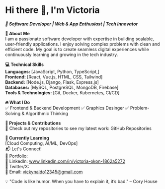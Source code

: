 # Hi there 👋, I'm Victoria

***🚀 Software Developer | Web & App Enthusiast | Tech Innovator***

**🔹 About Me**  
I am a passionate software developer with expertise in building scalable, user-friendly applications. I enjoy solving complex problems with clean and efficient code. My goal is to create seamless digital experiences while continuously learning and growing in the tech industry.

**💻 Technical Skills**   
**Languages:** [JavaScript, Python, TypeScript,]  
**Frontend:** [React, Vue.js, HTML, CSS, Tailwind]  
**Backend:** [Node.js, Django, Flask, Express.js]  
**Databases:** [MySQL, PostgreSQL, MongoDB, Firebase]  
**Tools & Technologies:** [Git, Docker, Kubernetes, CI/CD]

**🔥 What I Do**  
✅ Frontend & Backend Development
✅ Graphics Desinger
✅ Problem-Solving & Algorithmic Thinking

**📌 Projects & Contributions**  
🚀 Check out my repositories to see my latest work: GitHub Repositories

**🌱 Currently Learning**  
[Cloud Computing, AI/ML, DevOps]  
📬 Let's Connect!  
📌 Portfolio:  
📌 LinkedIn: www.linkedin.com/in/victoria-okon-1862a5272  
📌 Twitter/X:   
📌 Email: vickynaldo12345@gmail.com

💡 "Code is like humor. When you have to explain it, it’s bad." – Cory House
